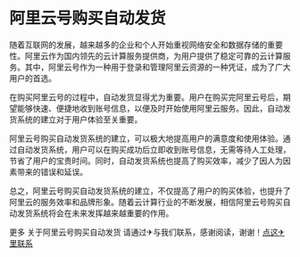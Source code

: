 # 阿里云号购买自动发货

随着互联网的发展，越来越多的企业和个人开始重视网络安全和数据存储的重要性。阿里云作为国内领先的云计算服务提供商，为用户提供了稳定可靠的云计算服务。其中，阿里云号作为一种用于登录和管理阿里云资源的一种凭证，成为了广大用户的首选。

在购买阿里云号的过程中，自动发货显得尤为重要。用户在购买完阿里云号后，期望能够快速、便捷地收到账号信息，以便及时开始使用阿里云服务。因此，自动发货系统的建立对于用户体验至关重要。

阿里云号购买自动发货系统的建立，可以极大地提高用户的满意度和使用体验。通过自动发货系统，用户可以在购买成功后立即收到账号信息，无需等待人工处理，节省了用户的宝贵时间。同时，自动发货系统也提高了购买效率，减少了因人为因素带来的错误和延误。

总之，阿里云号购买自动发货系统的建立，不仅提高了用户的购买体验，也提升了阿里云的服务效率和品牌形象。随着云计算行业的不断发展，相信阿里云号购买自动发货系统将会在未来发挥越来越重要的作用。

更多 关于阿里云号购买自动发货 请通过✈与我们联系，感谢阅读，谢谢！[点这✈里联系](https://ads.k02.cc)
